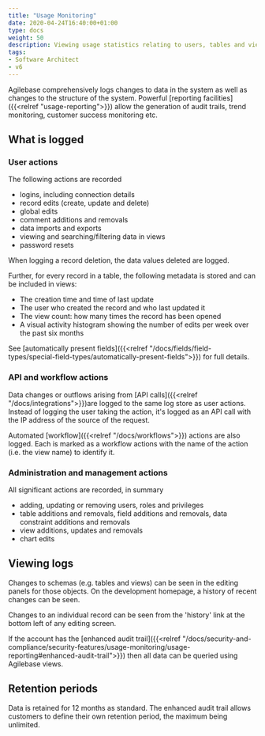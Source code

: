 ```yaml
---
title: "Usage Monitoring"
date: 2020-04-24T16:40:00+01:00
type: docs
weight: 50
description: Viewing usage statistics relating to users, tables and views
tags:
- Software Architect
- v6
---
```

Agilebase comprehensively logs changes to data in the system as well as changes to the structure of the system. Powerful [reporting facilities]({{<relref "usage-reporting">}}) allow the generation of audit trails, trend monitoring, customer success monitoring etc.

## What is logged
### User actions
The following actions are recorded
* logins, including connection details
* record edits (create, update and delete)
* global edits
* comment additions and removals
* data imports and exports
* viewing and searching/filtering data in views
* password resets

When logging a record deletion, the data values deleted are logged.

Further, for every record in a table, the following metadata is stored and can be included in views:
* The creation time and time of last update
* The user who created the record and who last updated it
* The view count: how many times the record has been opened
* A visual activity histogram showing the number of edits per week over the past six months

See [automatically present fields]({{<relref "/docs/fields/field-types/special-field-types/automatically-present-fields">}}) for full details.

### API and workflow actions
Data changes or outflows arising from [API calls]({{<relref "/docs/integrations">}})are logged to the same log store as user actions. Instead of logging the user taking the action, it's logged as an API call with the IP address of the source of the request.

Automated [workflow]({{<relref "/docs/workflows">}}) actions are also logged. Each is marked as a workflow actions with the name of the action (i.e. the view name) to identify it.

### Administration and management actions
All significant actions are recorded, in summary
* adding, updating or removing users, roles and privileges
* table additions and removals, field additions and removals, data constraint additions and removals
* view additions, updates and removals
* chart edits

## Viewing logs
Changes to schemas (e.g. tables and views) can be seen in the editing panels for those objects. On the development homepage, a history of recent changes can be seen.

Changes to an individual record can be seen from the 'history' link at the bottom left of any editing screen.

If the account has the [enhanced audit trail]({{<relref "/docs/security-and-compliance/security-features/usage-monitoring/usage-reporting#enhanced-audit-trail">}}) then all data can be queried using Agilebase views.

## Retention periods
Data is retained for 12 months as standard. The enhanced audit trail allows customers to define their own retention period, the maximum being unlimited.
